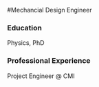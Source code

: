 #Mechancial Design Engineer  

### Education
Physics, PhD

### Professional Experience
Project Engineer @ CMI 
